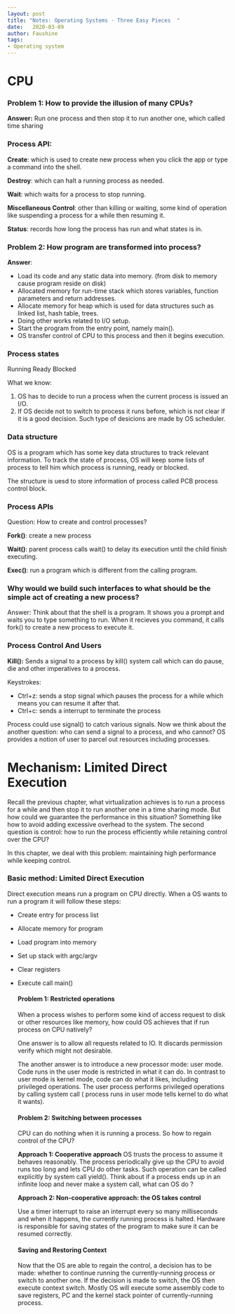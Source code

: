 ```yaml
---
layout: post
title: "Notes: Operating Systems - Three Easy Pieces  "
date:   2020-03-09
author: Faushine
tags: 
- Operating system
---
```



# CPU

### Problem 1: How to provide the illusion of many CPUs?

**Answer:** Run one process and then stop it to run another one, which called time sharing

### Process API:

**Create**: which is used to create new process when you click the app or type a command into the shell.

**Destroy**: which can halt a running process as needed.

**Wait**: which waits for a process to stop running.

**Miscellaneous Control**: other than killing or waiting, some kind of operation like suspending a process for a while then resuming it.

**Status**: records how long the process has run and what states is in.


### Problem 2: How program are transformed into process?

**Answer**:

 - Load its code and any static data into memory. (from disk to memory cause program reside on disk)
 - Allocated memory for run-time stack which stores variables, function parameters and return addresses.
 - Allocate memory for heap which is used for data structures such as linked list, hash table, trees.
 - Doing other works related to I/O setup.
 - Start the program from the entry point, namely main().
 - OS transfer control of CPU to this process and then it begins execution.


### Process states

Running 
Ready
Blocked

What we know: 

 1. OS has to decide to run a process when the current process is issued an I/O. 
 2. If OS decide not to switch to process it runs before, which is not clear if it is a good decision. Such type of desicions are made by OS scheduler.

### Data structure

OS is a program which has some key data structures to track relevant information. To track the state of process, OS will keep some lists of process to tell him which process is running, ready or blocked.

The structure is uesd to store information of process called PCB process control block.


### Process APIs

Question: How to create and control processes?

**Fork()**: create a new process

**Wait()**: parent process calls wait() to delay its execution until the child finish executing.

**Exec()**: run a program which is different from the calling program.

### Why would we build such interfaces to what should be the simple act of creating a new process?

Answer:
Think about that the shell is a program. It shows you a prompt and waits you to type something to run. When it recieves you command, it calls fork() to create a new process to execute it.

### Process Control And Users

**Kill():** Sends a signal to a process by kill() system call which can do pause, die and other imperatives to a process.

Keystrokes:

 - Ctrl+z: sends a stop signal which pauses the process for a while which means you can resume it after that.
 - Ctrl+c: sends a interrupt to terminate the process 

Process could use signal() to catch various signals. Now we think about the another question: who can send a signal to a process, and who cannot? OS provides a notion of user to parcel out resources including processes.

# Mechanism: Limited Direct Execution 

Recall the previous chapter, what virtualization achieves is to run a process for a while and then stop it to run another one in a time sharing mode. But how could we guarantee the performance in this situation? Something like how to avoid adding excessive overhead to the system. The second question is control: how to run the process efficiently while retaining control over the CPU? 

In this chapter, we deal with this problem: maintaining high performance while keeping control.

### Basic method: Limited Direct Execution

Direct execution means run a program on CPU directly. When a OS wants to run a program it will follow these steps:

 - Create entry for process list
 - Allocate memory for program
 - Load program into memory
 - Set up stack with argc/argv
 - Clear registers
 - Execute call main()

	#### Problem 1: Restricted operations
	
	When a process wishes to perform some kind of access request to disk or other resources like memory, how could OS achieves that if run process on CPU natively?
	
	One answer is to allow all requests related to IO. It discards permission verify which might not desirable.
	
	The another answer is to introduce a new processor mode: user mode. Code runs in the user mode is restricted in what it can do. In contrast to user mode is kernel mode, code can do what it likes, including privileged operations. The user process performs privileged operations by calling system call ( process runs in user mode tells kernel to do what it wants).
	
	#### Problem 2: Switching between processes
	
	CPU can do nothing when it is running a process. So how to regain control of the CPU?
	
	**Approach 1: Cooperative approach**
	OS trusts the process to assume it behaves reasonably. The process periodically give up the CPU to avoid runs too long and lets CPU do other tasks. Such operation can be called explicitly by system call yield(). Think about if a process ends up in an infinite loop and never make a system call, what can OS do ?
	
	**Approach 2: Non-cooperative approach: the OS takes control**
	
	Use a timer interrupt to raise an interrupt every so many milliseconds and when it happens, the currently running process is halted. Hardware is responsible for saving states of the program to make sure it can be resumed correctly.
	
    #### Saving and Restoring Context
	
    Now that the OS are able to regain the control, a decision has to be made: whether to continue running the currently-running process or switch to another one. If the decision is made to switch, the OS then execute context switch. Mostly OS will execute some assembly code to save registers, PC and the kernel stack pointer of currently-running process.



